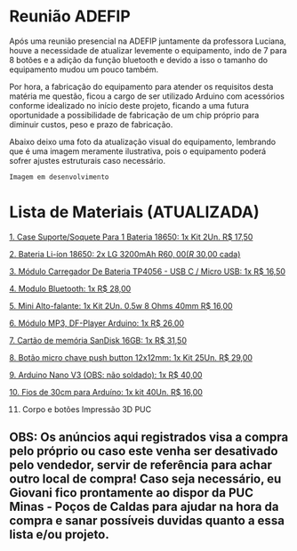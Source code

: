 # Reunião ADEFIP
Após uma reunião presencial na ADEFIP juntamente da professora Luciana, houve a necessidade de atualizar levemente o equipamento, indo de 7 para 8 botões e a adição da função bluetooth e devido a isso o tamanho do equipamento mudou um pouco também.

Por hora, a fabricação do equipamento para atender os requisitos desta matéria me questão, ficou a cargo de ser utilizado Arduino com acessórios conforme idealizado no início deste projeto, ficando a uma futura oportunidade a possibilidade de fabricação de um chip próprio para diminuir custos, peso e prazo de fabricação.

Abaixo deixo uma foto da atualização visual do equipamento, lembrando que é uma imagem meramente ilustrativa, pois o equipamento poderá sofrer ajustes estruturais caso necessário.

`Imagem em desenvolvimento`



# Lista de Materiais (ATUALIZADA)

[1. Case Suporte/Soquete Para 1 Bateria 18650:
1x Kit 2Un. R$ 17,50](https://produto.mercadolivre.com.br/MLB-3436765353-2-case-suporte-soquete-para-1-bateria-18650-c-nota-fiscal-_JM#position=14&search_layout=grid&type=item&tracking_id=4799b0cc-274b-4574-a0e9-59e8b80a37b8)


[2. Bateria Li-íon 18650:
2x LG 3200mAh R$ 60,00 (R$ 30,00 cada)](https://produto.mercadolivre.com.br/MLB-3178600013-celula-18650-lg-3200mah-inr18650mh1-10a-_JM#position=11&search_layout=stack&type=item&tracking_id=81981d1f-7cd0-4c98-8d0b-cf209bc9fb03)

[3. Módulo Carregador De Bateria TP4056 - USB C / Micro USB:
1x R$ 16,50](https://produto.mercadolivre.com.br/MLB-2792644388-carregador-bateria-18650-tp4056-micro-usb-c-c-proteco-4056-_JM#position=5&search_layout=stack&type=item&tracking_id=36bc042a-03db-4d7a-b6f2-b6dc5d61782f)

[4. Modulo Bluetooth:
1x R$ 28,00](https://produto.mercadolivre.com.br/MLB-1335730176-modulo-bluetooth-rs232-hc-05-hc05-hc-05-arduino-_JM#position=8&search_layout=grid&type=item&tracking_id=58053686-920e-40cb-aca3-a84da9070bf8)

[5. Mini Alto-falante:
1x Kit 2Un. 0.5w 8 Ohms 40mm R$ 16,00](https://produto.mercadolivre.com.br/MLB-3260164415-2-x-mini-alto-falante-05w-8-ohms-8r-40mm-para-arduino-esp-_JM#position=3&search_layout=grid&type=item&tracking_id=4fafbf16-8568-4a96-965d-eb9913de7e65)


[6. Módulo MP3, DF-Player Arduino:
1x R$ 26,00](https://produto.mercadolivre.com.br/MLB-1243980290-modulo-mp3-dfplayer-mini-player-arduino-_JM#position=7&search_layout=stack&type=item&tracking_id=c0e06f27-5579-4871-b117-02c9398fad15)


[7. Cartão de memória SanDisk 16GB:
1x R$ 31,50](https://www.mercadolivre.com.br/carto-de-memoria-sandisk-sdsqunb-016g-gn3mn-ultra-16gb/p/MLB6237528?pdp_filters=category:MLB7475#searchVariation=MLB6237528&position=21&search_layout=stack&type=product&tracking_id=d6a63e3e-b61f-4fe6-aa46-66d882bedca2)


[8. Botão micro chave push button 12x12mm:
1x Kit 25Un. R$ 29,00](https://produto.mercadolivre.com.br/MLB-1757293010-kit-25-push-button-12x12-chave-tactil-capa-_JM#position=18&search_layout=stack&type=item&tracking_id=c80738da-c28d-45f5-9892-1de0818c0b55)


[9. Arduino Nano V3 (OBS: não soldado):
1x R$ 40,00](https://produto.mercadolivre.com.br/MLB-3961048046-placa-arduino-nano-conector-v3-pino-no-soldado-atmega168-_JM#is_advertising=true&position=2&search_layout=grid&type=pad&tracking_id=f56dbd2e-e1cb-4c9c-b381-c83e1f78a84f&is_advertising=true&ad_domain=VQCATCORE_LST&ad_position=2&ad_click_id=ZjQ0ODI1MzUtMDE5YS00MTQ2LWJjYmEtOThmMjdkNzc4YjQ2)



[10. Fios de 30cm para Arduíno:
1x kit 40Un. R$ 16,00](https://produto.mercadolivre.com.br/MLB-4103907508-jumper-fio-40pcs-de-30cm-fmeafmea-para-arduino-_JM#position=16&search_layout=grid&type=item&tracking_id=1a8d717b-c9f4-4c4f-ab0c-231b02908956)


11. Corpo e botões
Impressão 3D PUC

## OBS: Os anúncios aqui registrados visa a compra pelo próprio ou caso este venha ser desativado pelo vendedor, servir de referência para achar outro local de compra! Caso seja necessário, eu Giovani fico prontamente ao dispor da PUC Minas - Poços de Caldas para ajudar na hora da compra e sanar possíveis duvidas quanto a essa lista e/ou projeto.
